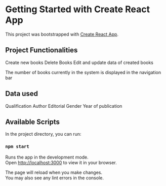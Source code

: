 # Getting Started with Create React App

This project was bootstrapped with [Create React App](https://github.com/facebook/create-react-app). 


## Project Functionalities
Create new books
Delete Books
Edit and update data of created books

The number of books currently in the system is displayed in the navigation bar

## Data used

Qualification
Author
Editorial
Gender
Year of publication

## Available Scripts

In the project directory, you can run:

### `npm start`

Runs the app in the development mode.\
Open [http://localhost:3000](http://localhost:3000) to view it in your browser.

The page will reload when you make changes.\
You may also see any lint errors in the console.


